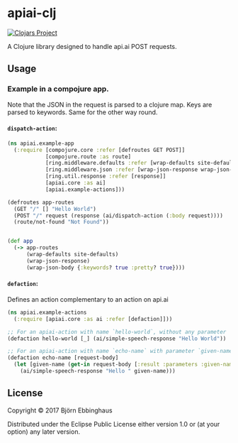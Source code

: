 # apiai-clj
[![Clojars Project](https://img.shields.io/clojars/v/apiai-clj/apiai.svg)](https://clojars.org/apiai-clj/apiai)


A Clojure library designed to handle api.ai POST requests.

## Usage

### Example in a compojure app.
Note that the JSON in the request is parsed to a clojure map. Keys are parsed to keywords.
Same for the other way round.

#### `dispatch-action`:
```clojure
(ns apiai.example-app
  (:require [compojure.core :refer [defroutes GET POST]]
            [compojure.route :as route]
            [ring.middleware.defaults :refer [wrap-defaults site-defaults]]
            [ring.middleware.json :refer [wrap-json-response wrap-json-body]]
            [ring.util.response :refer [response]]
            [apiai.core :as ai]
            [apiai.example-actions]))

(defroutes app-routes
  (GET "/" [] "Hello World")
  (POST "/" request (response (ai/dispatch-action (:body request))))
  (route/not-found "Not Found"))


(def app
  (-> app-routes
      (wrap-defaults site-defaults)
      (wrap-json-response)
      (wrap-json-body {:keywords? true :pretty? true})))

```

#### `defaction`:

Defines an action complementary to an action on api.ai

```clojure
(ns apiai.example-actions
  (:require [apiai.core :as ai :refer [defaction]]))

;; For an apiai-action with name `hello-world`, without any parameter
(defaction hello-world [_] (ai/simple-speech-response "Hello World"))

;; For an apiai-action with name `echo-name` with parameter `given-name`
(defaction echo-name [request-body]
  (let [given-name (get-in request-body [:result :parameters :given-name])]
    (ai/simple-speech-response "Hello " given-name)))
```

## License

Copyright © 2017 Björn Ebbinghaus

Distributed under the Eclipse Public License either version 1.0 or (at
your option) any later version.
